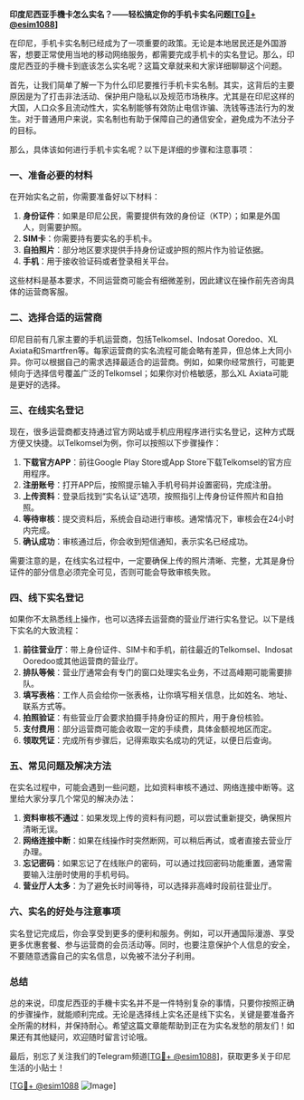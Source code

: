 **印度尼西亚手機卡怎么实名？——轻松搞定你的手机卡实名问题[[TG💪+ @esim1088](https://t.me/s/esim1088)]**

在印尼，手机卡实名制已经成为了一项重要的政策。无论是本地居民还是外国游客，想要正常使用当地的移动网络服务，都需要完成手机卡的实名登记。那么，印度尼西亚的手機卡到底该怎么实名呢？这篇文章就来和大家详细聊聊这个问题。

首先，让我们简单了解一下为什么印尼要推行手机卡实名制。其实，这背后的主要原因是为了打击非法活动、保护用户隐私以及规范市场秩序。尤其是在印尼这样的大国，人口众多且流动性大，实名制能够有效防止电信诈骗、洗钱等违法行为的发生。对于普通用户来说，实名制也有助于保障自己的通信安全，避免成为不法分子的目标。

那么，具体该如何进行手机卡实名呢？以下是详细的步骤和注意事项：

### 一、准备必要的材料

在开始实名之前，你需要准备好以下材料：
1. **身份证件**：如果是印尼公民，需要提供有效的身份证（KTP）；如果是外国人，则需要护照。
2. **SIM卡**：你需要持有要实名的手机卡。
3. **自拍照片**：部分地区要求提供手持身份证或护照的照片作为验证依据。
4. **手机**：用于接收验证码或者登录相关平台。

这些材料是基本要求，不同运营商可能会有细微差别，因此建议在操作前先咨询具体的运营商客服。

### 二、选择合适的运营商

印尼目前有几家主要的手机运营商，包括Telkomsel、Indosat Ooredoo、XL Axiata和Smartfren等。每家运营商的实名流程可能会略有差异，但总体上大同小异。你可以根据自己的需求选择最适合的运营商。例如，如果你经常旅行，可能更倾向于选择信号覆盖广泛的Telkomsel；如果你对价格敏感，那么XL Axiata可能是更好的选择。

### 三、在线实名登记

现在，很多运营商都支持通过官方网站或手机应用程序进行实名登记，这种方式既方便又快捷。以Telkomsel为例，你可以按照以下步骤操作：

1. **下载官方APP**：前往Google Play Store或App Store下载Telkomsel的官方应用程序。
2. **注册账号**：打开APP后，按照提示输入手机号码并设置密码，完成注册。
3. **上传资料**：登录后找到“实名认证”选项，按照指引上传身份证件照片和自拍照。
4. **等待审核**：提交资料后，系统会自动进行审核。通常情况下，审核会在24小时内完成。
5. **确认成功**：审核通过后，你会收到短信通知，表示实名已经成功。

需要注意的是，在线实名过程中，一定要确保上传的照片清晰、完整，尤其是身份证件的部分信息必须完全可见，否则可能会导致审核失败。

### 四、线下实名登记

如果你不太熟悉线上操作，也可以选择去运营商的营业厅进行实名登记。以下是线下实名的大致流程：

1. **前往营业厅**：带上身份证件、SIM卡和手机，前往最近的Telkomsel、Indosat Ooredoo或其他运营商的营业厅。
2. **排队等候**：营业厅通常会有专门的窗口处理实名业务，不过高峰期可能需要排队。
3. **填写表格**：工作人员会给你一张表格，让你填写相关信息，比如姓名、地址、联系方式等。
4. **拍照验证**：有些营业厅会要求拍摄手持身份证的照片，用于身份核验。
5. **支付费用**：部分运营商可能会收取一定的手续费，具体金额视地区而定。
6. **领取凭证**：完成所有步骤后，记得索取实名成功的凭证，以便日后查询。

### 五、常见问题及解决方法

在实名过程中，可能会遇到一些问题，比如资料审核不通过、网络连接中断等。这里给大家分享几个常见的解决办法：

1. **资料审核不通过**：如果发现上传的资料有问题，可以尝试重新提交，确保照片清晰无误。
2. **网络连接中断**：如果在线操作时突然断网，可以稍后再试，或者直接去营业厅办理。
3. **忘记密码**：如果忘记了在线账户的密码，可以通过找回密码功能重置，通常需要输入注册时使用的手机号码。
4. **营业厅人太多**：为了避免长时间等待，可以选择非高峰时段前往营业厅。

### 六、实名的好处与注意事项

实名登记完成后，你会享受到更多的便利和服务。例如，可以开通国际漫游、享受更多优惠套餐、参与运营商的会员活动等。同时，也要注意保护个人信息的安全，不要随意透露自己的实名信息，以免被不法分子利用。

### 总结

总的来说，印度尼西亚的手機卡实名并不是一件特别复杂的事情，只要你按照正确的步骤操作，就能顺利完成。无论是选择线上实名还是线下实名，关键是要准备齐全所需的材料，并保持耐心。希望这篇文章能帮助到正在为实名发愁的朋友们！如果还有其他疑问，欢迎随时留言讨论哦。

最后，别忘了关注我们的Telegram频道[[TG💪+ @esim1088](https://t.me/s/esim1088)]，获取更多关于印尼生活的小贴士！

[[TG💪+ @esim1088](https://t.me/s/esim1088) ![Image](https://i.postimg.cc/4NQfJmqS/Snipaste-2025-05-13-00-14-12.png)]